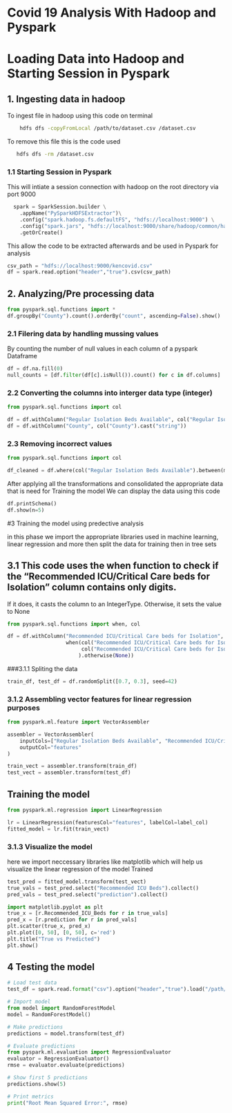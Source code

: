 # Covid 19 Analysis With Hadoop and Pyspark

# Loading Data into Hadoop and Starting Session in Pyspark

## 1. Ingesting data in hadoop
 To ingest file in hadoop using this code on terminal 
 ```bash
     hdfs dfs -copyFromLocal /path/to/dataset.csv /dataset.csv
 ```
 To remove this file this is the code used 
 ```bash
    hdfs dfs -rm /dataset.csv
 ```


### 1.1 Starting Session in Pyspark

This will intiate a session connection with hadoop on the root directory via port 9000

```python
  spark = SparkSession.builder \
    .appName("PySparkHDFSExtractor")\
    .config("spark.hadoop.fs.defaultFS", "hdfs://localhost:9000") \
    .config("spark.jars", "hdfs://localhost:9000/share/hadoop/common/hadoop-common.jar") \
    .getOrCreate()
```
This allow the code to be extracted afterwards and be used in Pyspark for analysis 

```python
csv_path = "hdfs://localhost:9000/kencovid.csv"
df = spark.read.option("header","true").csv(csv_path)
```

## 2. Analyzing/Pre processing data 

```python
from pyspark.sql.functions import *
df.groupBy("County").count().orderBy("count", ascending=False).show()
```

### 2.1 Filering data by handling mussing values

By counting the number of null values in each column of a pyspark Dataframe 

```python
df = df.na.fill(0)
null_counts = [df.filter(df[c].isNull()).count() for c in df.columns]
```

### 2.2 Converting the columns into interger data type (integer)

```python
from pyspark.sql.functions import col

df = df.withColumn("Regular Isolation Beds Available", col("Regular Isolation Beds Available").cast("integer"))
df = df.withColumn("County", col("County").cast("string"))

```


### 2.3 Removing incorrect values 

```python
from pyspark.sql.functions import col

df_cleaned = df.where(col("Regular Isolation Beds Available").between(min_val, max_val))

```

After applying all the transformations and consolidated the appropriate data that is need for Training the model 
We can display the data using this code

```python
df.printSchema()
df.show(n=5)
```

#3 Training the model using predective analysis 

in this phase we import the appropriate libraries used in machine learning, linear regression and more 
then split the data for training then in tree sets 

## 3.1 This code uses the when function to check if the “Recommended ICU/Critical Care beds for Isolation” column contains only digits. 

If it does, it casts the column to an IntegerType. Otherwise, it sets the value to None

```python
from pyspark.sql.functions import when, col

df = df.withColumn("Recommended ICU/Critical Care beds for Isolation",
                   when(col("Recommended ICU/Critical Care beds for Isolation").rlike("^[0-9]+$"),
                        col("Recommended ICU/Critical Care beds for Isolation").cast(IntegerType())
                       ).otherwise(None))

```

###3.1.1 Spliting the data

```python
train_df, test_df = df.randomSplit([0.7, 0.3], seed=42)
```

### 3.1.2 Assembling vector features for linear regression purposes

```python
from pyspark.ml.feature import VectorAssembler

assembler = VectorAssembler(
    inputCols=["Regular Isolation Beds Available", "Recommended ICU/Critical Care beds for Isolation"],
    outputCol="features"
)

train_vect = assembler.transform(train_df)
test_vect = assembler.transform(test_df)

```

##  Training the model 
```python
from pyspark.ml.regression import LinearRegression

lr = LinearRegression(featuresCol="features", labelCol=label_col)
fitted_model = lr.fit(train_vect)

```

### 3.1.3 Visualize the model 

here we import neccessary libraries like matplotlib which will help us visualize the linear regression of the model Trained 

```python
test_pred = fitted_model.transform(test_vect)
true_vals = test_pred.select("Recommended ICU Beds").collect()
pred_vals = test_pred.select("prediction").collect()

import matplotlib.pyplot as plt
true_x = [r.Recommended_ICU_Beds for r in true_vals]  
pred_x = [r.prediction for r in pred_vals]
plt.scatter(true_x, pred_x)
plt.plot([0, 50], [0, 50], c='red') 
plt.title("True vs Predicted")
plt.show()

```
 ## 4 Testing the model 

```python
# Load test data
test_df = spark.read.format("csv").option("header","true").load("/path/to/test_data.csv")

# Import model 
from model import RandomForestModel
model = RandomForestModel() 

# Make predictions
predictions = model.transform(test_df)

# Evaluate predictions 
from pyspark.ml.evaluation import RegressionEvaluator
evaluator = RegressionEvaluator()
rmse = evaluator.evaluate(predictions)

# Show first 5 predictions 
predictions.show(5)

# Print metrics
print("Root Mean Squared Error:", rmse)
```

